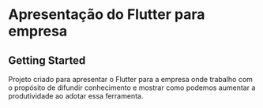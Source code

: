 # Apresentação do Flutter para empresa



## Getting Started

Projeto criado para apresentar o Flutter para a empresa onde trabalho
com o propósito de difundir conhecimento e mostrar como podemos aumentar
a produtividade ao adotar essa ferramenta.